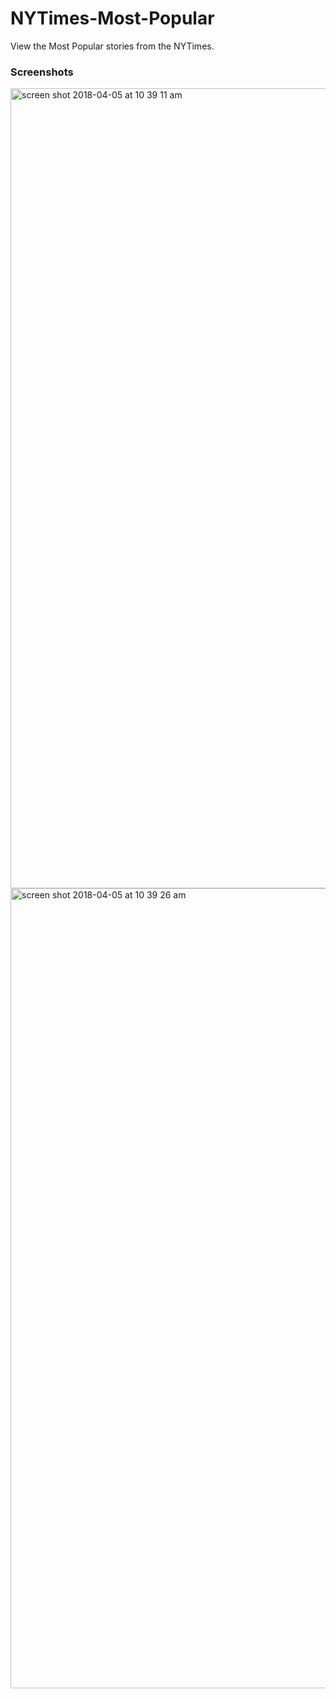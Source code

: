 # NYTimes-Most-Popular
View the Most Popular stories from the NYTimes.

### Screenshots
<img width="1280" alt="screen shot 2018-04-05 at 10 39 11 am" src="https://user-images.githubusercontent.com/18389625/38510563-489f20fc-3bda-11e8-82f9-03fb686aa374.png">
<img width="1280" alt="screen shot 2018-04-05 at 10 39 26 am" src="https://user-images.githubusercontent.com/18389625/38510607-68cef046-3bda-11e8-82fd-a81447545177.png">
